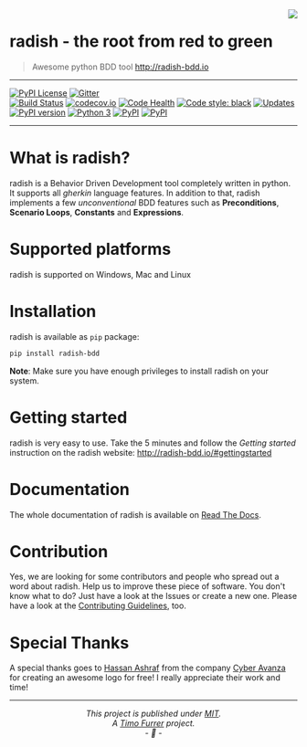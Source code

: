 <img align="right" src="https://raw.githubusercontent.com/radish-bdd/radish/master/artwork/radish-bdd-logo-trans-bg.png">

# radish - the root from red to green
> Awesome python BDD tool http://radish-bdd.io

***

[![PyPI License](https://img.shields.io/pypi/l/radish-bdd.svg)](https://github.com/radish-bdd/radish/blob/master/LICENSE)
[![Gitter](https://badges.gitter.im/radish-bdd/radish.svg)](https://gitter.im/radish-bdd/radish?utm_source=badge&utm_medium=badge&utm_campaign=pr-badge)
<br>
[![Build Status](https://travis-ci.com/radish-bdd/radish.svg?branch=master)](https://travis-ci.com/radish-bdd/radish)
[![codecov.io](https://codecov.io/github/radish-bdd/radish/coverage.svg?branch=master)](https://codecov.io/github/radish-bdd/radish?branch=master)
[![Code Health](https://landscape.io/github/radish-bdd/radish/master/landscape.svg?style=flat)](https://landscape.io/github/radish-bdd/radish/master)
[![Code style: black](https://img.shields.io/badge/code%20style-black-000000.svg)](https://github.com/ambv/black)
[![Updates](https://pyup.io/repos/github/radish-bdd/radish/shield.svg)](https://pyup.io/repos/github/radish-bdd/radish/)
<br>
[![PyPI version](https://badge.fury.io/py/radish-bdd.svg)](https://badge.fury.io/py/radish-bdd)
[![Python 3](https://pyup.io/repos/github/radish-bdd/radish/python-3-shield.svg)](https://pyup.io/repos/github/radish-bdd/radish/)
[![PyPI](https://img.shields.io/pypi/pyversions/radish-bdd.svg)](https://pypi.python.org/pypi/radish-bdd)
[![PyPI](https://img.shields.io/pypi/wheel/radish-bdd.svg)](https://pypi.python.org/pypi/radish-bdd)

***

# What is radish?

radish is a Behavior Driven Development tool completely written in python. It supports all *gherkin* language features. In addition to that, radish implements a few *unconventional* BDD features such as **Preconditions**, **Scenario Loops**, **Constants** and **Expressions**.

# Supported platforms

radish is supported on Windows, Mac and Linux

# Installation

radish is available as `pip` package:

```bash
pip install radish-bdd
```
**Note**: Make sure you have enough privileges to install radish on your system.

# Getting started

radish is very easy to use. Take the 5 minutes and follow the *Getting started* instruction on the radish website: http://radish-bdd.io/#gettingstarted

# Documentation

The whole documentation of radish is available on [Read The Docs](http://radish.readthedocs.org).

# Contribution

Yes, we are looking for some contributors and people who spread out a word about radish. Help us to improve these piece of software. You don't know what to do?
Just have a look at the Issues or create a new one.
Please have a look at the [Contributing Guidelines](https://github.com/radish-bdd/radish/blob/master/CONTRIBUTING.md), too.

# Special Thanks

A special thanks goes to [Hassan Ashraf](mailto:info@cyberavanza.com) from the company [Cyber Avanza](http://www.cyberavanza.com) for creating an awesome logo for free! I really appreciate their work and time!

***

*<p align="center">This project is published under [MIT](LICENSE).<br>A [Timo Furrer](https://tuxtimo.me) project.<br>- :tada: -</p>*
